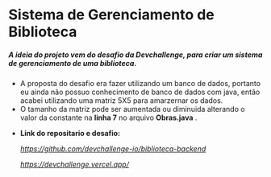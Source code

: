 # Sistema de Gerenciamento de Biblioteca



##### A ideia do projeto vem do desafio da Devchallenge, para criar um sistema de gerenciamento de uma biblioteca.

 

- A proposta do desafio era fazer utilizando um banco de dados, portanto eu ainda não possuo conhecimento de banco de dados com java, então acabei utilizando uma matriz 5X5 para amarzernar os dados.
- O tamanho da matriz pode ser aumentada ou diminuida alterando o valor da constante na **linha 7** no arquivo **Obras.java** .

* **Link do repositario e desafio:** 

  *_https://github.com/devchallenge-io/biblioteca-backend_* 

  *_https://devchallenge.vercel.app/_* 